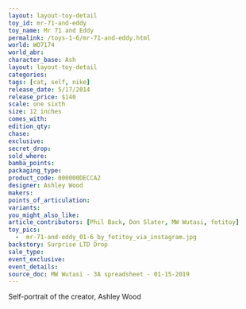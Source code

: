 ```yaml
---
layout: layout-toy-detail 
toy_id: mr-71-and-eddy
toy_name: Mr 71 and Eddy
permalink: /toys-1-6/mr-71-and-eddy.html
world: WO7174
world_abr: 
character_base: Ash
layout: layout-toy-detail
categories: 
tags: [cat, self, nike]
release_date: 5/17/2014
release_price: $140 
scale: one sixth
size: 12 inches
comes_with: 
edition_qty: 
chase: 
exclusive: 
secret_drop: 
sold_where: 
bamba_points: 
packaging_type: 
product_code: 000000DECCA2
designer: Ashley Wood
makers: 
points_of_articulation: 
variants: 
you_might_also_like: 
article_contributors: [Phil Back, Don Slater, MW Wutasi, fotitoy]
toy_pics: 
  -  mr-71-and-eddy_01-6_by_fotitoy_via_instagram.jpg
backstory: Surprise LTD Drop
sale_type: 
event_exclusive: 
event_details: 
source_doc: MW Wutasi - 3A spreadsheet - 01-15-2019
---
```

Self-portrait of the creator, Ashley Wood